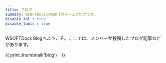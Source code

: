 ```yaml
---
title: ブログ
summary: WSOFTDocsとWSOFTのチームブログです。
disable_tol : true
disable_tools : true
---
```

WSOFTDocs Blogへようこそ。ここでは、メンバーが投稿したブログ記事などがあります。

{{ print_thumbnail('blog')　}}